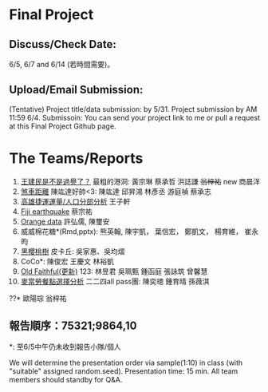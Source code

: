 
# Final Project

## Discuss/Check Date: 

6/5, 6/7 and 6/14 (若時間需要)。

## Upload/Email Submission: 

(Tentative) Project title/data submission: by 5/31. 
Project submission by AM 11:59 6/4. 
Submissoin: You can send your project link to me or pull a request at this Final Project Github page. 

# The Teams/Reports

  1.  [王建民是不是過譽了？](https://rpubs.com/smallblack/282173) 最粗的港洞: 黃宗琳 蔡承哲 洪誌謙 ~~翁梓祐~~   new 商晨洋 
  2.  [煞車距離](https://rpubs.com/Yalic/282401)    陳竑達好帥<3: 陳竑達 邱昇鴻 林彥丞 游庭禎 蔡承志
  3.  [高雄捷運運量/人口分部分析](http://rpubs.com/skyking363/282132)   王子軒
  4.  [Fiji earthquake](http://rpubs.com/TSUNG-YU/281842)          蔡宗祐
  5.  [Orange data](https://drive.google.com/open?id=0B-5DlPwCNHLOd2NKU2dObXF3TW8)   許弘儒, 陳璽安
  6.  威威棉花糖*(Rmd,pptx): 熊英翰, 陳宇凱， 葉信宏， 鄭凱文， 楊育維， 崔永昀
  7.  [黑櫻桃樹](http://rpubs.com/Helen9311/280819)     皮卡丘: 吳家惠、吳均熠 
  8.  CoCo*: 陳俊宏 王慶文 林裕凱
  9.  [Old Faithful(更新)](http://faculty.ndhu.edu.tw/~chtsao/ftp/rgames/final/123.nb.html)   123: 林昱君 吳珮甄 鍾函庭 張詠筑 曾馨慧
  10. [麥當勞餐點選擇分析](http://rpubs.com/wei821/282402)    二二四all pass團: 陳奕璁 鍾育晴 孫薇淇
  
  ??* 歐陽琮 翁梓祐
  
  ## 報告順序：75321;9864,10
  
*: 至6/5中午仍未收到報告小隊/個人 

We will determine the presentation order via sample(1:10) in class (with "suitable" assigned random.seed). 
Presentation time: 15 min. All team members should standby for Q&A.
